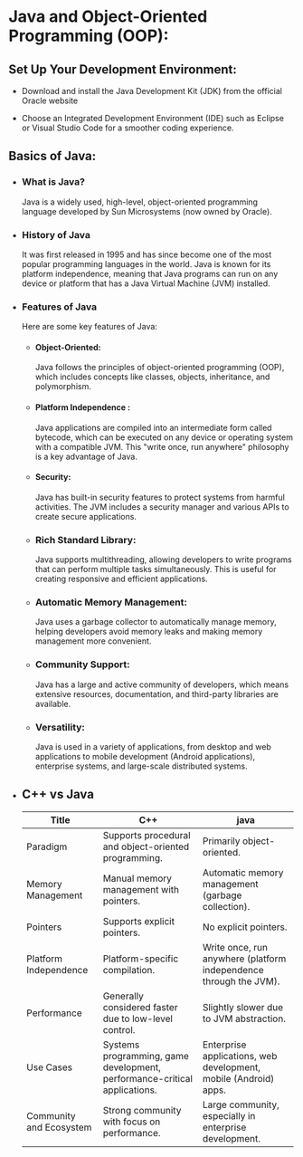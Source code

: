 # Java and Object-Oriented Programming (OOP):

## Set Up Your Development Environment:

- Download and install the Java Development Kit (JDK) from the official Oracle website

- Choose an Integrated Development Environment (IDE) such as Eclipse or Visual Studio Code for a smoother coding experience.

## Basics of Java:

- ### What is Java?

    Java is a widely used, high-level, object-oriented programming language developed by Sun Microsystems (now owned by Oracle).
    
- ### History of Java

    It was first released in 1995 and has since become one of the most popular programming languages in the world. Java is known for its platform independence, meaning that Java programs can run on any device or platform that has a Java Virtual Machine (JVM) installed.

- ### Features of Java

    Here are some key features of Java:

    - #### Object-Oriented: 

        Java follows the principles of object-oriented programming (OOP), which includes concepts like classes, objects, inheritance, and polymorphism.

    - #### Platform Independence :

        Java applications are compiled into an intermediate form called bytecode, which can be executed on any device or operating system with a compatible JVM. This "write once, run anywhere" philosophy is a key advantage of Java.

    - #### Security: 
        
        Java has built-in security features to protect systems from harmful activities. The JVM includes a security manager and various APIs to create secure applications.

    - ### Rich Standard Library:

        Java supports multithreading, allowing developers to write programs that can perform multiple tasks simultaneously. This is useful for creating responsive and efficient applications.

    - ### Automatic Memory Management: 

         Java uses a garbage collector to automatically manage memory, helping developers avoid memory leaks and making memory management more convenient.

    - ### Community Support:

         Java has a large and active community of developers, which means extensive resources, documentation, and third-party libraries are available.

    - ### Versatility:

        Java is used in a variety of applications, from desktop and web applications to mobile development (Android applications), enterprise systems, and large-scale distributed systems.

- ## C++ vs Java

    |Title|C++|java|
    |-------|-------|-------|
    |Paradigm|Supports procedural and object-oriented programming.|Primarily object-oriented.|
    |Memory Management|Manual memory management with pointers.|Automatic memory management (garbage collection).|
    |Pointers|Supports explicit pointers.|No explicit pointers.|
    |Platform Independence|Platform-specific compilation.|Write once, run anywhere (platform independence through the JVM).|
    |Performance|Generally considered faster due to low-level control.|Slightly slower due to JVM abstraction.|
    |Use Cases| Systems programming, game development, performance-critical applications.| Enterprise applications, web development, mobile (Android) apps.|
    |Community and Ecosystem| Strong community with focus on performance.| Large community, especially in enterprise development.|